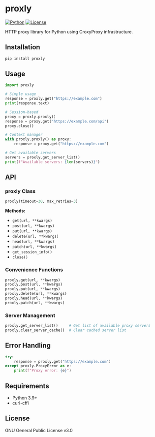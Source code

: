 # proxly

[![Python](https://img.shields.io/badge/python-3.9+-blue.svg)](https://www.python.org/downloads/)
[![License](https://img.shields.io/badge/license-GPL%20v3-blue.svg)](LICENSE)

HTTP proxy library for Python using CroxyProxy infrastructure.

## Installation

```bash
pip install proxly
```

## Usage

```python
import proxly

# Simple usage
response = proxly.get("https://example.com")
print(response.text)

# Session-based
proxy = proxly.proxly()
response = proxy.get("https://example.com/api")
proxy.close()

# Context manager
with proxly.proxly() as proxy:
    response = proxy.get("https://example.com")

# Get available servers
servers = proxly.get_server_list()
print(f"Available servers: {len(servers)}")
```

## API

### proxly Class

```python
proxly(timeout=30, max_retries=3)
```

**Methods:**
- `get(url, **kwargs)`
- `post(url, **kwargs)`  
- `put(url, **kwargs)`
- `delete(url, **kwargs)`
- `head(url, **kwargs)`
- `patch(url, **kwargs)`
- `get_session_info()`
- `close()`

### Convenience Functions

```python
proxly.get(url, **kwargs)
proxly.post(url, **kwargs)
proxly.put(url, **kwargs)
proxly.delete(url, **kwargs)
proxly.head(url, **kwargs)
proxly.patch(url, **kwargs)
```

### Server Management

```python
proxly.get_server_list()     # Get list of available proxy servers
proxly.clear_server_cache()  # Clear cached server list
```

## Error Handling

```python
try:
    response = proxly.get("https://example.com")
except proxly.ProxyError as e:
    print(f"Proxy error: {e}")
```

## Requirements

- Python 3.9+
- curl-cffi

## License

GNU General Public License v3.0
